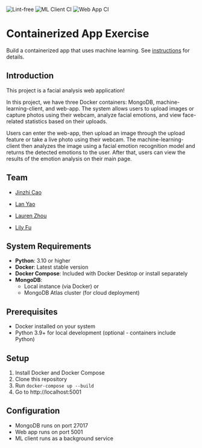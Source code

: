 ![Lint-free](https://github.com/nyu-software-engineering/containerized-app-exercise/actions/workflows/lint.yml/badge.svg)
![ML Client CI](https://github.com/software-students-spring2025/4-containers-fishball/actions/workflows/ml-client.yml/badge.svg)
![Web App CI](https://github.com/software-students-spring2025/4-containers-fishball/actions/workflows/web-app.yml/badge.svg)

# Containerized App Exercise

Build a containerized app that uses machine learning. See [instructions](./instructions.md) for details.

## Introduction

This project is a facial analysis web application!

In this project, we have three Docker containers: MongoDB, machine-learning-client, and web-app. The system allows users to upload images or capture photos using their webcam, analyze facial emotions, and view face-related statistics based on their uploads.

Users can enter the web-app, then upload an image through the upload feature or take a live photo using their webcam. The machine-learning-client then analyzes the image using a facial emotion recognition model and returns the detected emotions to the user. After that, users can view the results of the emotion analysis on their main page.

## Team

- [Jinzhi Cao](https://github.com/eth3r3aI)

- [Lan Yao](https://github.com/ziiiimu)

- [Lauren Zhou](https://github.com/laurenlz)

- [Lily Fu](https://github.com/fulily0325)

## System Requirements

- **Python**: 3.10 or higher
- **Docker**: Latest stable version
- **Docker Compose**: Included with Docker Desktop or install separately
- **MongoDB**: 
  - Local instance (via Docker) or 
  - MongoDB Atlas cluster (for cloud deployment)

## Prerequisites

- Docker installed on your system
- Python 3.9+ for local development (optional - containers include Python)

## Setup

1. Install Docker and Docker Compose
2. Clone this repository
3. Run `docker-compose up --build`
4. Go to http://localhost:5001

## Configuration

- MongoDB runs on port 27017
- Web app runs on port 5001
- ML client runs as a background service
